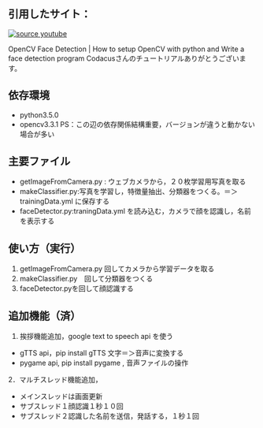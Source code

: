 ﻿## 引用したサイト：
[![source youtube](https://img.youtube.com/vi/4W5M-YaJtIA/0.jpg)](https://www.youtube.com/embed/4W5M-YaJtIA)

OpenCV Face Detection | How to setup OpenCV with python and Write a face detection program
Codacusさんのチュートリアルありがとうございます。

## 依存環境
- python3.5.0
- opencv3.3.1 
PS：この辺の依存関係結構重要，バージョンが違うと動かない場合が多い


## 主要ファイル

- getImageFromCamera.py : ウェブカメラから，２０枚学習用写真を取る
- makeClassifier.py:写真を学習し，特徴量抽出、分類器をつくる。＝＞trainingData.yml に保存する
- faceDetector.py:traningData.yml を読み込む，カメラで顔を認識し，名前を表示する

## 使い方（実行）
1. getImageFromCamera.py 回してカメラから学習データを取る
2. makeClassifier.py　回して分類器をつくる
3. faceDetector.pyを回して顔認識する

## 追加機能（済）
1. 挨拶機能追加，google text to speech api を使う
- gTTS api，pip install gTTS 文字＝＞音声に変換する
- pygame api, pip install pygame , 音声ファイルの操作

2．マルチスレッド機能追加，
- メインスレッドは画面更新
- サブスレッド１顔認識１秒１０回
- サブスレッド２認識した名前を送信，発話する，１秒１回
